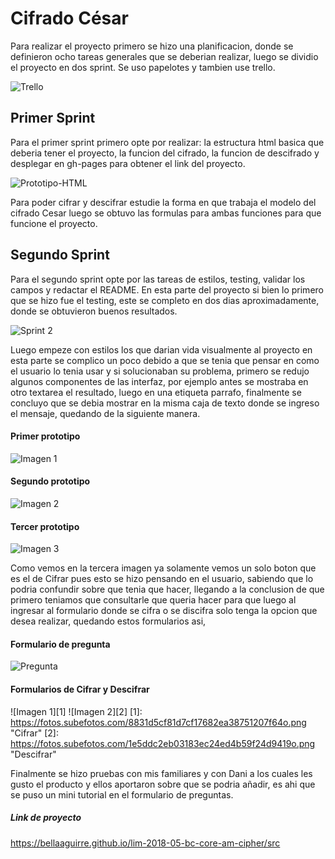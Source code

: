 # Cifrado César

Para realizar el proyecto primero se hizo una planificacion, donde se definieron ocho tareas generales que se deberian realizar, luego se dividio el proyecto en dos sprint.
Se uso papelotes y tambien use trello.

![Trello](https://fotos.subefotos.com/6b5b210808bf76a04d95e2136ec86ff0o.png "Sprint Trello")

## Primer Sprint
 Para el primer sprint primero opte por realizar: la estructura html basica que deberia tener el proyecto, la funcion del cifrado, la funcion de descifrado y desplegar en gh-pages para obtener el link del proyecto.

![Prototipo-HTML](http://thumbs.subefotos.com/2e3961c83fed5554d45892baf6c24bd4o.jpg "Estructura HTML base")

Para poder cifrar y descifrar estudie la forma en que trabaja el modelo del cifrado Cesar luego se obtuvo las formulas para ambas funciones para que funcione el proyecto.

## Segundo Sprint
Para el segundo sprint opte por las tareas de estilos, testing, validar los campos y redactar el README.
En esta parte del proyecto si bien lo primero que se hizo fue el testing, este se completo en dos dias aproximadamente, donde se obtuvieron buenos resultados.

![Sprint 2](https://fotos.subefotos.com/b685fc7d06e148e7a5b1bacc9fa34a21o.png "Segundo Sprint")

Luego empeze con estilos los que darian vida visualmente al proyecto en esta parte se complico un poco debido a que se tenia que pensar en como el usuario lo tenia usar y si solucionaban su problema, primero se redujo algunos componentes de las interfaz, por ejemplo antes se mostraba en otro textarea el resultado, luego en una etiqueta parrafo, finalmente se concluyo que se debia mostrar en la misma caja de texto donde se ingreso el mensaje, quedando de la siguiente manera.

#### Primer prototipo
![Imagen 1](https://fotos.subefotos.com/a3deaab61296126e3b96b432c893503do.png "Primer Protoripo")

#### Segundo prototipo
![Imagen 2](https://fotos.subefotos.com/a851daf65804f762a68434eeb536be7co.png "Segundo Prototipo")

#### Tercer prototipo
![Imagen 3](https://fotos.subefotos.com/8831d5cf81d7cf17682ea38751207f64o.png "Tercer Prototipo")

Como vemos en la tercera imagen ya solamente vemos un solo boton que es el de Cifrar pues esto se hizo pensando en el usuario, sabiendo que lo podria confundir sobre que tenia que hacer, llegando a la conclusion de que primero teniamos que consultarle que queria hacer para que luego al ingresar al formulario donde se cifra o se discifra solo tenga la opcion que desea realizar, quedando estos formularios asi,

#### Formulario de pregunta

![Pregunta](https://fotos.subefotos.com/b5a68a544da52f5abf49c8053ca1d500o.png "Formulario de pregunta")

#### Formularios de Cifrar y Descifrar
![Imagen 1][1]  ![Imagen 2][2]
[1]: https://fotos.subefotos.com/8831d5cf81d7cf17682ea38751207f64o.png "Cifrar" 
[2]: https://fotos.subefotos.com/1e5ddc2eb03183ec24ed4b59f24d9419o.png "Descifrar"
 
Finalmente se hizo pruebas con mis familiares y con Dani a los cuales les gusto el producto y ellos aportaron sobre que se podria añadir, es ahi que se puso un mini tutorial en el formulario de preguntas.

##### Link de proyecto
<https://bellaaguirre.github.io/lim-2018-05-bc-core-am-cipher/src>


